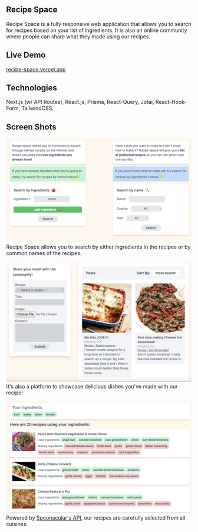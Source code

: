 ## Recipe Space
Recipe Space is a fully responsive web application that allows you to search for recipes based on your list of ingredients. It is also an online community where people can share what they made using our recipes.

## Live Demo
[recipe-space.vercel.app](recipe-space.vercel.app)

## Technologies
Next.js (w/ API Routes), React.js, Prisma, React-Query, Jotai, React-Hook-Form, TailwindCSS. 

## Screen Shots
![Seearch](./public/image/search-screenshot.png)
Recipe Space allows you to search by either ingredients in the recipes or by common names of the recipes.

![Community](./public/image/feed-screenshot.png)
It's also a platform to showcase delicious dishes you've made with our recipe!

![Recipe](./public/image/recipes-screenshot.png)
Powered by [Spoonacular's API](https://spoonacular.com/food-api/),
our recipes are carefully selected from all cuisines.



